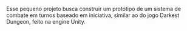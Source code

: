 Esse pequeno projeto busca construir um protótipo de um sistema de combate em turnos baseado em iniciativa, similar ao do jogo Darkest Dungeon,
feito na engine Unity.
